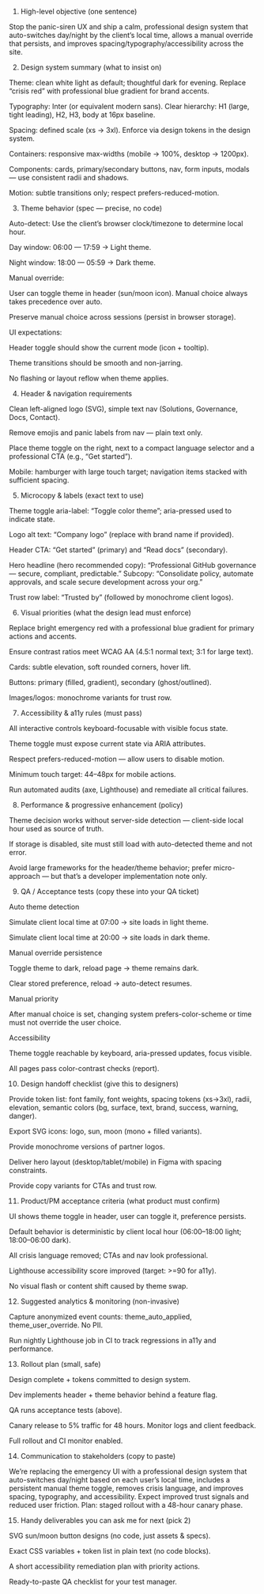 1) High-level objective (one sentence)

Stop the panic-siren UX and ship a calm, professional design system that auto-switches day/night by the client’s local time, allows a manual override that persists, and improves spacing/typography/accessibility across the site.

2) Design system summary (what to insist on)

Theme: clean white light as default; thoughtful dark for evening. Replace “crisis red” with professional blue gradient for brand accents.

Typography: Inter (or equivalent modern sans). Clear hierarchy: H1 (large, tight leading), H2, H3, body at 16px baseline.

Spacing: defined scale (xs → 3xl). Enforce via design tokens in the design system.

Containers: responsive max-widths (mobile → 100%, desktop → 1200px).

Components: cards, primary/secondary buttons, nav, form inputs, modals — use consistent radii and shadows.

Motion: subtle transitions only; respect prefers-reduced-motion.

3) Theme behavior (spec — precise, no code)

Auto-detect: Use the client’s browser clock/timezone to determine local hour.

Day window: 06:00 — 17:59 → Light theme.

Night window: 18:00 — 05:59 → Dark theme.

Manual override:

User can toggle theme in header (sun/moon icon). Manual choice always takes precedence over auto.

Preserve manual choice across sessions (persist in browser storage).

UI expectations:

Header toggle should show the current mode (icon + tooltip).

Theme transitions should be smooth and non-jarring.

No flashing or layout reflow when theme applies.

4) Header & navigation requirements

Clean left-aligned logo (SVG), simple text nav (Solutions, Governance, Docs, Contact).

Remove emojis and panic labels from nav — plain text only.

Place theme toggle on the right, next to a compact language selector and a professional CTA (e.g., “Get started”).

Mobile: hamburger with large touch target; navigation items stacked with sufficient spacing.

5) Microcopy & labels (exact text to use)

Theme toggle aria-label: “Toggle color theme”; aria-pressed used to indicate state.

Logo alt text: “Company logo” (replace with brand name if provided).

Header CTA: “Get started” (primary) and “Read docs” (secondary).

Hero headline (hero recommended copy):
“Professional GitHub governance — secure, compliant, predictable.”
Subcopy: “Consolidate policy, automate approvals, and scale secure development across your org.”

Trust row label: “Trusted by” (followed by monochrome client logos).

6) Visual priorities (what the design lead must enforce)

Replace bright emergency red with a professional blue gradient for primary actions and accents.

Ensure contrast ratios meet WCAG AA (4.5:1 normal text; 3:1 for large text).

Cards: subtle elevation, soft rounded corners, hover lift.

Buttons: primary (filled, gradient), secondary (ghost/outlined).

Images/logos: monochrome variants for trust row.

7) Accessibility & a11y rules (must pass)

All interactive controls keyboard-focusable with visible focus state.

Theme toggle must expose current state via ARIA attributes.

Respect prefers-reduced-motion — allow users to disable motion.

Minimum touch target: 44–48px for mobile actions.

Run automated audits (axe, Lighthouse) and remediate all critical failures.

8) Performance & progressive enhancement (policy)

Theme decision works without server-side detection — client-side local hour used as source of truth.

If storage is disabled, site must still load with auto-detected theme and not error.

Avoid large frameworks for the header/theme behavior; prefer micro-approach — but that’s a developer implementation note only.

9) QA / Acceptance tests (copy these into your QA ticket)

Auto theme detection

Simulate client local time at 07:00 → site loads in light theme.

Simulate client local time at 20:00 → site loads in dark theme.

Manual override persistence

Toggle theme to dark, reload page → theme remains dark.

Clear stored preference, reload → auto-detect resumes.

Manual priority

After manual choice is set, changing system prefers-color-scheme or time must not override the user choice.

Accessibility

Theme toggle reachable by keyboard, aria-pressed updates, focus visible.

All pages pass color-contrast checks (report).

10) Design handoff checklist (give this to designers)

Provide token list: font family, font weights, spacing tokens (xs→3xl), radii, elevation, semantic colors (bg, surface, text, brand, success, warning, danger).

Export SVG icons: logo, sun, moon (mono + filled variants).

Provide monochrome versions of partner logos.

Deliver hero layout (desktop/tablet/mobile) in Figma with spacing constraints.

Provide copy variants for CTAs and trust row.

11) Product/PM acceptance criteria (what product must confirm)

UI shows theme toggle in header, user can toggle it, preference persists.

Default behavior is deterministic by client local hour (06:00–18:00 light; 18:00–06:00 dark).

All crisis language removed; CTAs and nav look professional.

Lighthouse accessibility score improved (target: >=90 for a11y).

No visual flash or content shift caused by theme swap.

12) Suggested analytics & monitoring (non-invasive)

Capture anonymized event counts: theme_auto_applied, theme_user_override. No PII.

Run nightly Lighthouse job in CI to track regressions in a11y and performance.

13) Rollout plan (small, safe)

Design complete + tokens committed to design system.

Dev implements header + theme behavior behind a feature flag.

QA runs acceptance tests (above).

Canary release to 5% traffic for 48 hours. Monitor logs and client feedback.

Full rollout and CI monitor enabled.

14) Communication to stakeholders (copy to paste)

We’re replacing the emergency UI with a professional design system that auto-switches day/night based on each user’s local time, includes a persistent manual theme toggle, removes crisis language, and improves spacing, typography, and accessibility. Expect improved trust signals and reduced user friction. Plan: staged rollout with a 48-hour canary phase.

15) Handy deliverables you can ask me for next (pick 2)

SVG sun/moon button designs (no code, just assets & specs).

Exact CSS variables + token list in plain text (no code blocks).

A short accessibility remediation plan with priority actions.

Ready-to-paste QA checklist for your test manager.